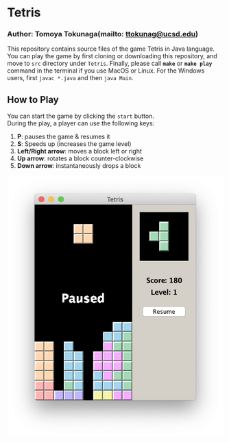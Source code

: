 # Tetris
### Author: Tomoya Tokunaga(mailto: ttokunag@ucsd.edu)

This repository contains source files of the game Tetris in Java language. 
You can play the game by first cloning or downloading this repository, and move to `src` directory under `Tetris`. Finally, please call **`make`** or **`make play`** command in the terminal if you use MacOS or Linux. For the Windows users, first `javac *.java` and then `java Main`. 

## How to Play
You can start the game by clicking the `start` button. <br>
During the play, a player can use the following keys:
1. **P**: pauses the game & resumes it
2. **S**: Speeds up (increases the game level)
3. **Left/Right arrow**: moves a block left or right
4. **Up arrow**: rotates a block counter-clockwise
5. **Down arrow**: instantaneously drops a block

<img src="https://github.com/ttokunag/Tetris/blob/master/pictures/playTetris.png" width="600">
